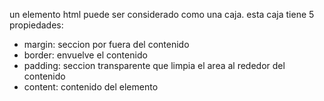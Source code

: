 un elemento html puede ser considerado como una caja. 
esta caja tiene 5 propiedades:
- margin: seccion por fuera del contenido
- border: envuelve el contenido
- padding: seccion transparente que limpia el area al rededor del contenido 
- content: contenido del elemento
